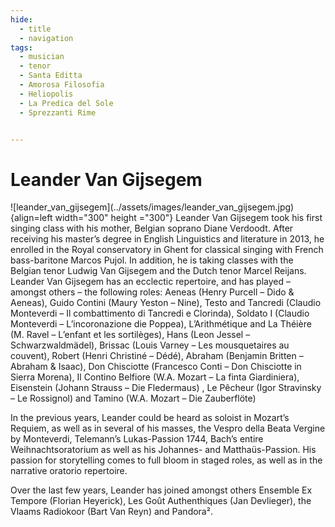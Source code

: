 ```yaml
---
hide:
  - title
  - navigation
tags: 
  - musician
  - tenor
  - Santa Editta
  - Amorosa Filosofia
  - Heliopolis
  - La Predica del Sole
  - Sprezzanti Rime


---
```


# Leander Van Gijsegem

<div class="grid" markdown>
![leander_van_gijsegem](../assets/images/leander_van_gijsegem.jpg){align=left width="300" height ="300"}
Leander Van Gijsegem took his first singing class with his mother, Belgian soprano Diane Verdoodt.
After receiving his master’s degree in English Linguistics and literature in 2013, he enrolled in the Royal conservatory in Ghent for classical singing with French bass-baritone Marcos Pujol. In addition, he is taking classes with the Belgian tenor Ludwig Van Gijsegem and the Dutch tenor Marcel Reijans. Leander Van Gijsegem has an ecclectic repertoire, and has played – amongst others – the following roles:
Aeneas (Henry Purcell – Dido & Aeneas), Guido Contini (Maury Yeston – Nine), Testo and Tancredi (Claudio Monteverdi – Il combattimento di Tancredi e Clorinda), Soldato I (Claudio Monteverdi – L’incoronazione die Poppea), L’Arithmétique and La Théière (M. Ravel – L’enfant et les sortilèges), Hans (Leon Jessel – Schwarzwaldmädel), Brissac (Louis Varney – Les mousquetaires au couvent), Robert (Henri Christiné – Dédé), Abraham (Benjamin Britten – Abraham & Isaac), Don Chisciotte (Francesco Conti – Don Chisciotte in Sierra Morena), Il Contino Belfiore (W.A. Mozart – La finta Giardiniera), Eisenstein (Johann Strauss – Die Fledermaus) , Le Pêcheur (Igor Stravinsky – Le Rossignol) and Tamino (W.A. Mozart – Die Zauberflöte)



</div> 

In the previous years, Leander could be heard as soloist in Mozart’s Requiem, as well as in several of his masses, the Vespro della Beata Vergine by Monteverdi, Telemann’s Lukas-Passion 1744, Bach’s entire Weihnachtsoratorium as well as his Johannes- and Matthaüs-Passion.
His passion for storytelling comes to full bloom in staged roles, as well as in the narrative oratorio repertoire.

Over the last few years, Leander has joined amongst others Ensemble Ex Tempore (Florian Heyerick), Les Goût Authenthiques (Jan Devlieger), the Vlaams Radiokoor (Bart Van Reyn) and Pandora².


